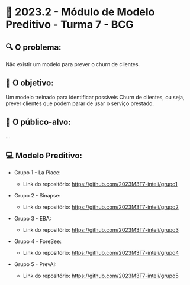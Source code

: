# 🙋‍ 2023.2 - Módulo de Modelo Preditivo - Turma 7 - BCG

## :mag: O problema:

Não existir um modelo para prever o churn de clientes.

## :dart: O objetivo:

Um modelo treinado para identificar possíveis Churn de clientes, ou seja, prever clientes que podem parar de usar o serviço prestado.


## :jigsaw: O público-alvo:

...

## :computer: Modelo Preditivo:

- Grupo 1 - La Place:
  - Link do repositório: https://github.com/2023M3T7-inteli/grupo1

- Grupo 2 - Sinapse:
  - Link do repositório: https://github.com/2023M3T7-inteli/grupo2
  
- Grupo 3 - EBA:
  - Link do repositório: https://github.com/2023M3T7-inteli/grupo3
  
- Grupo 4 - ForeSee: 
  - Link do repositório: https://github.com/2023M3T7-inteli/grupo4
  
- Grupo 5 - PrevAI:
  - Link do repositório: https://github.com/2023M3T7-inteli/grupo5

